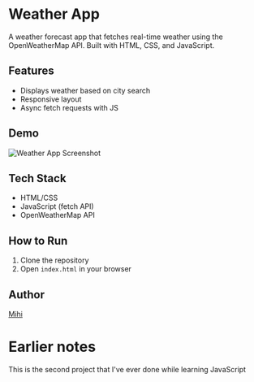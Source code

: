 # Weather App

A weather forecast app that fetches real-time weather using the OpenWeatherMap API. Built with HTML, CSS, and JavaScript.

## Features
- Displays weather based on city search
- Responsive layout
- Async fetch requests with JS

## Demo
![Weather App Screenshot](screenshot.png)

## Tech Stack
- HTML/CSS
- JavaScript (fetch API)
- OpenWeatherMap API

## How to Run
1. Clone the repository
2. Open `index.html` in your browser

## Author
[Mihi](https://github.com/mihivaan)

# Earlier notes

This is the second project that I've ever done while learning JavaScript
